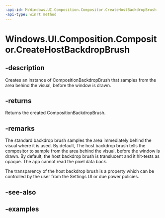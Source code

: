 ```yaml
---
-api-id: M:Windows.UI.Composition.Compositor.CreateHostBackdropBrush
-api-type: winrt method
---
```


<!-- Method syntax.
public CompositionBackdropBrush Compositor.CreateHostBackdropBrush()
-->

# Windows.UI.Composition.Compositor.CreateHostBackdropBrush

## -description
Creates an instance of  CompositionBackdropBrush that samples from the area behind the visual, before the window is drawn.

## -returns
Returns the created CompositionBackdropBrush.

## -remarks
The standard backdrop brush samples the area immediately behind the visual where it is used. By default, The host backdrop brush tells the compositor to sample from the area behind the visual, before the window is drawn. By default, the host backdrop brush is translucent and it hit-tests as opaque. The app cannot read the pixel data back.

The transparency of the host backdrop brush is a property which can be controlled by the user from the Settings UI or due power policies.

## -see-also

## -examples

